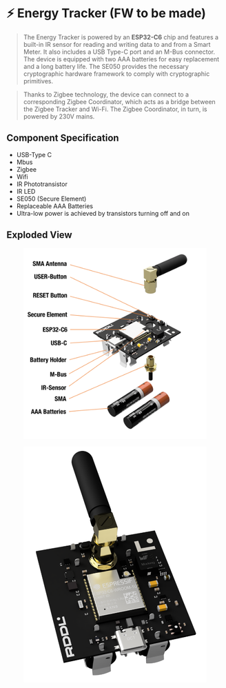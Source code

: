 # ⚡ Energy Tracker (FW to be made)

> The Energy Tracker is powered by an **ESP32-C6** chip and features a built-in IR sensor for reading and writing data to and from a Smart Meter. It also includes a USB Type-C port and an M-Bus connector. The device is equipped with two AAA batteries for easy replacement and a long battery life. The SE050 provides the necessary cryptographic hardware framework to comply with cryptographic primitives.

> Thanks to Zigbee technology, the device can connect to a corresponding Zigbee Coordinator, which acts as a bridge between the Zigbee Tracker and Wi-Fi. The Zigbee Coordinator, in turn, is powered by 230V mains.

## Component Specification

* USB-Type C
* Mbus
* Zigbee
* Wifi
* IR Phototransistor
* IR LED
* SE050 (Secure Element)
* Replaceable AAA Batteries
* Ultra-low power is achieved by transistors turning off and on

## Exploded View

<figure><img src="../../.gitbook/assets/image (23).png" alt=""><figcaption></figcaption></figure>

<figure><img src="../../.gitbook/assets/image (25).png" alt=""><figcaption></figcaption></figure>

